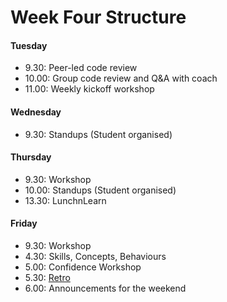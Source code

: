 # Week Four Structure

#### Tuesday

- 9.30: Peer-led code review
- 10.00: Group code review and Q&A with coach
- 11.00: Weekly kickoff workshop

#### Wednesday

- 9.30: Standups (Student organised)

#### Thursday

- 9.30: Workshop
- 10.00: Standups (Student organised)
- 13.30: LunchnLearn

#### Friday

- 9.30: Workshop
- 4.30: Skills, Concepts, Behaviours
- 5.00: Confidence Workshop
- 5.30: [Retro](https://github.com/makersacademy/course/blob/master/pills/student_retrospective.md)
- 6.00: Announcements for the weekend
